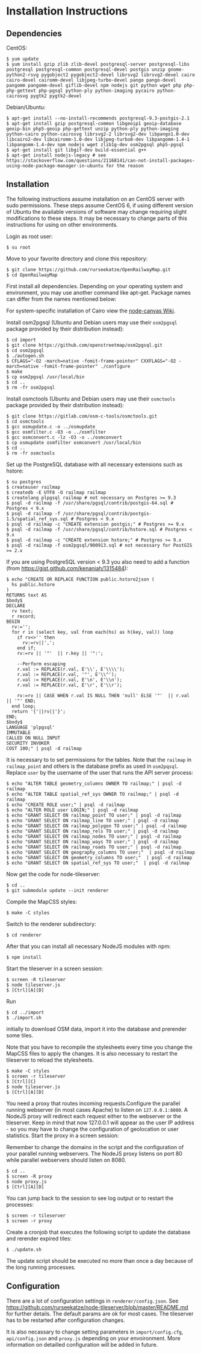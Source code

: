 Installation Instructions
=========================

## Dependencies

CentOS:

    $ yum update
    $ yum install gzip zlib zlib-devel postgresql-server postgresql-libs postgresql postgresql-common postgresql-devel postgis unzip gnome-python2-rsvg pygobject2 pygobject2-devel librsvg2 librsvg2-devel cairo cairo-devel cairomm-devel libjpeg-turbo-devel pango pango-devel pangomm pangomm-devel giflib-devel npm nodejs git python wget php php-php-gettext php-pgsql python-ply python-imaging pycairo python-cairosvg pygtk2 pygtk2-devel

Debian/Ubuntu:

    $ apt-get install --no-install-recommends postgresql-9.3-postgis-2.1
    $ apt-get install gzip postgresql-common libgeoip1 geoip-database geoip-bin php5-geoip php-gettext unzip python-ply python-imaging python-cairo python-cairosvg librsvg2-2 librsvg2-dev libpango1.0-dev libcairo2-dev libcairomm-1.0-dev libjpeg-turbo8-dev libpangomm-1.4-1 libpangomm-1.4-dev npm nodejs wget zlib1g-dev osm2pgsql php5-pgsql
    $ apt-get install git libgif-dev build-essential g++
    $ apt-get install nodejs-legacy # see https://stackoverflow.com/questions/21168141/can-not-install-packages-using-node-package-manager-in-ubuntu for the reason

## Installation

 The following instructions assume installation on an CentOS server with sudo permissions. These steps assume CentOS 6, if using different version of Ubuntu the available versions of software may change requiring slight modifications to these steps. It may be necessary to change parts of this instructions for using on other environments.

 Login as root user:

    $ su root

 Move to your favorite directory and clone this repository:

    $ git clone https://github.com/rurseekatze/OpenRailwayMap.git
    $ cd OpenRailwayMap

 First install all dependencies. Depending on your operating system and environment, you may use another command like apt-get. Package names can differ from the names mentioned below:



 For system-specific installation of Cairo view the [node-canvas Wiki](https://github.com/LearnBoost/node-canvas/wiki/_pages).

 Install osm2pgsql (Ubuntu and Debian users may use their `osm2pgsql` package provided by their distribution instead):

    $ cd import
    $ git clone https://github.com/openstreetmap/osm2pgsql.git
    $ cd osm2pgsql
    $ ./autogen.sh
    $ CFLAGS="-O2 -march=native -fomit-frame-pointer" CXXFLAGS="-O2 -march=native -fomit-frame-pointer" ./configure
    $ make
    $ cp osm2pgsql /usr/local/bin
    $ cd ..
    $ rm -fr osm2pgsql

 Install osmctools (Ubuntu and Debian users may use their `osmctools` package provided by their distribution instead):

    $ git clone https://gitlab.com/osm-c-tools/osmctools.git
    $ cd osmctools
    $ gcc osmupdate.c -o ../osmupdate
    $ gcc osmfilter.c -O3 -o ../osmfilter
    $ gcc osmconvert.c -lz -O3 -o ../osmconvert
    $ cp osmupdate osmfilter osmconvert /usr/local/bin
    $ cd ..
    $ rm -fr osmctools

 Set up the PostgreSQL database with all necessary extensions such as hstore:

    $ su postgres
    $ createuser railmap
    $ createdb -E UTF8 -O railmap railmap
    $ createlang plpgsql railmap # not necessary on Postgres >= 9.3
    $ psql -d railmap -f /usr/share/pgsql/contrib/postgis-64.sql # Postgres < 9.x
    $ psql -d railmap -f /usr/share/pgsql/contrib/postgis-1.5/spatial_ref_sys.sql # Postgres < 9.x
    $ psql -d railmap -c "CREATE extension postgis;" # Postgres >= 9.x
    $ psql -d railmap -f /usr/share/pgsql/contrib/hstore.sql # Postgres < 9.x
    $ psql -d railmap -c "CREATE extension hstore;" # Postgres >= 9.x
    $ psql -d railmap -f osm2pgsql/900913.sql # not necessary for PostGIS >= 2.x

 If you are using PostgreSQL version < 9.3 you also need to add a function (from https://gist.github.com/kenaniah/1315484):

    $ echo "CREATE OR REPLACE FUNCTION public.hstore2json (
      hs public.hstore
    )
    RETURNS text AS
    $body$
    DECLARE
      rv text;
      r record;
    BEGIN
      rv:='';
      for r in (select key, val from each(hs) as h(key, val)) loop
        if rv<>'' then
          rv:=rv||',';
        end if;
        rv:=rv || '"'  || r.key || '":';

        --Perform escaping
        r.val := REPLACE(r.val, E'\\', E'\\\\');
        r.val := REPLACE(r.val, '"', E'\\"');
        r.val := REPLACE(r.val, E'\n', E'\\n');
        r.val := REPLACE(r.val, E'\r', E'\\r');

        rv:=rv || CASE WHEN r.val IS NULL THEN 'null' ELSE '"'  || r.val || '"' END;
      end loop;
      return '{'||rv||'}';
    END;
    $body$
    LANGUAGE 'plpgsql'
    IMMUTABLE
    CALLED ON NULL INPUT
    SECURITY INVOKER
    COST 100;" | psql -d railmap

 It is necessary to to set permissions for the tables. Note that the `railmap` in `railmap_point` and others is the database prefix as used in `osm2pqsql`. Replace `user` by the username of the user that runs the API server process:

    $ echo "ALTER TABLE geometry_columns OWNER TO railmap;" | psql -d railmap
    $ echo "ALTER TABLE spatial_ref_sys OWNER TO railmap;" | psql -d railmap
    $ echo "CREATE ROLE user;" | psql -d railmap
    $ echo "ALTER ROLE user LOGIN;" | psql -d railmap
    $ echo "GRANT SELECT ON railmap_point TO user;" | psql -d railmap
    $ echo "GRANT SELECT ON railmap_line TO user;" | psql -d railmap
    $ echo "GRANT SELECT ON railmap_polygon TO user;" | psql -d railmap
    $ echo "GRANT SELECT ON railmap_rels TO user;" | psql -d railmap
    $ echo "GRANT SELECT ON railmap_nodes TO user;" | psql -d railmap
    $ echo "GRANT SELECT ON railmap_ways TO user;" | psql -d railmap
    $ echo "GRANT SELECT ON railmap_roads TO user;" | psql -d railmap
    $ echo "GRANT SELECT ON geography_columns TO user;"  | psql -d railmap
    $ echo "GRANT SELECT ON geometry_columns TO user;"  | psql -d railmap
    $ echo "GRANT SELECT ON spatial_ref_sys TO user;"  | psql -d railmap

 Now get the code for node-tileserver:

    $ cd ..
    $ git submodule update --init renderer

 Compile the MapCSS styles:

    $ make -C styles

 Switch to the renderer subdirectory:

    $ cd renderer

 After that you can install all necessary NodeJS modules with npm:

    $ npm install

 Start the tileserver in a screen session:

    $ screen -R tileserver
    $ node tileserver.js
    $ [Ctrl][A][D]

 Run

    $ cd ../import
    $ ./import.sh

 initially to download OSM data, import it into the database and prerender some tiles.

 Note that you have to recompile the stylesheets every time you change the MapCSS files to apply the changes. It is also necessary to restart the tileserver to reload the stylesheets.

    $ make -C styles
    $ screen -r tileserver
    $ [Ctrl][C]
    $ node tileserver.js
    $ [Ctrl][A][D]

 You need a proxy that routes incoming requests.Configure the parallel running webserver (in most cases Apache) to listen on `127.0.0.1:8080`. A NodeJS proxy will redirect each request either to the webserver or the tileserver. Keep in mind that now 127.0.0.1 will appear as the user IP address - so you may have to change the configuration of geolocation or user statistics. Start the proxy in a screen session:

 Remember to change the domains in the script and the configuration of your parallel running webservers. The NodeJS proxy listens on port 80 while parallel webservers should listen on 8080.

    $ cd ..
    $ screen -R proxy
    $ node proxy.js
    $ [Ctrl][A][D]

 You can jump back to the session to see log output or to restart the processes:

    $ screen -r tileserver
    $ screen -r proxy

 Create a cronjob that executes the following script to update the database and rerender expired tiles:

    $ ./update.sh

 The update script should be executed no more than once a day because of the long running processes.


## Configuration

 There are a lot of configuration settings in `renderer/config.json`. See https://github.com/rurseekatze/node-tileserver/blob/master/README.md for further details. The default params are ok for most cases. The tileserver has to be restarted after configuration changes.

 It is also necassary to change setting parameters in `import/config.cfg`, `api/config.json` and `proxy.js` depending on your envoironment. More information on detailled configuration will be added in future.
